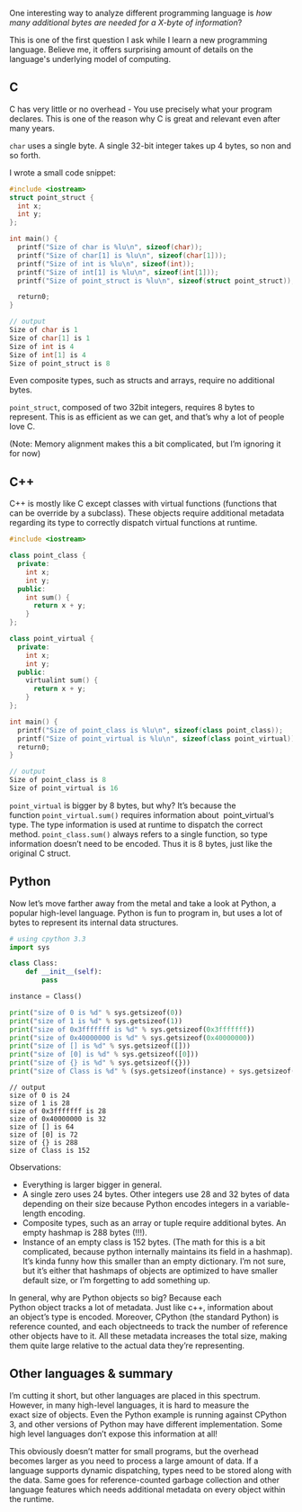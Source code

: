 One interesting way to analyze different programming language is _how many additional bytes are needed for a X-byte of information_?

This is one of the first question I ask while I learn a new programming language. Believe me, it offers surprising amount of details on the language's underlying model of computing.

## C

C has very little or no overhead - You use precisely what your program declares. This is one of the reason why C is great and relevant even after many years. 

`char` uses a single byte. A single 32-bit integer takes up 4 bytes, so non and so forth.

I wrote a small code snippet:

```C
#include <iostream>
struct point_struct {
  int x;
  int y;
};

int main() {
  printf("Size of char is %lu\n", sizeof(char));
  printf("Size of char[1] is %lu\n", sizeof(char[1]));
  printf("Size of int is %lu\n", sizeof(int));
  printf("Size of int[1] is %lu\n", sizeof(int[1]));
  printf("Size of point_struct is %lu\n", sizeof(struct point_struct));

  return0;
}

// output
Size of char is 1
Size of char[1] is 1
Size of int is 4
Size of int[1] is 4
Size of point_struct is 8
```

Even composite types, such as structs and arrays, require no additional bytes. 

`point_struct`, composed of two 32bit integers, requires 8 bytes to represent. This is as efficient as we can get, and that’s why a lot of people love C.

(Note: Memory alignment makes this a bit complicated, but I’m ignoring it for now)

## C++

C++ is mostly like C except classes with virtual functions (functions that can be override by a subclass). These objects require additional metadata regarding its type to correctly dispatch virtual functions at runtime.

```C++
#include <iostream>

class point_class {
  private:
    int x;
    int y;
  public:
    int sum() {
      return x + y;
    }
};

class point_virtual {
  private:
    int x;
    int y;
  public:
    virtualint sum() {
      return x + y;
    }
};

int main() {
  printf("Size of point_class is %lu\n", sizeof(class point_class));
  printf("Size of point_virtual is %lu\n", sizeof(class point_virtual));
  return0;
}

// output
Size of point_class is 8
Size of point_virtual is 16
```

`point_virtual` is bigger by 8 bytes, but why? It’s because the function `point_virtual.sum()` requires information about  
point_virtual‘s type. The type information is used at runtime to dispatch the correct method. `point_class.sum()` always refers to a single function, so type information doesn’t need to be encoded. Thus it is 8 bytes, just like the original C struct.

## Python

Now let’s move farther away from the metal and take a look at Python, a popular high-level language. Python is fun to program in, but uses a lot of bytes to represent its internal data structures.

```python
# using cpython 3.3
import sys

class Class:
    def __init__(self):
        pass

instance = Class()

print("size of 0 is %d" % sys.getsizeof(0))
print("size of 1 is %d" % sys.getsizeof(1))
print("size of 0x3fffffff is %d" % sys.getsizeof(0x3fffffff))
print("size of 0x40000000 is %d" % sys.getsizeof(0x40000000))
print("size of [] is %d" % sys.getsizeof([]))
print("size of [0] is %d" % sys.getsizeof([0]))
print("size of {} is %d" % sys.getsizeof({}))
print("size of Class is %d" % (sys.getsizeof(instance) + sys.getsizeof(instance.__dict__)))
```

```
// output
size of 0 is 24
size of 1 is 28
size of 0x3fffffff is 28
size of 0x40000000 is 32
size of [] is 64
size of [0] is 72
size of {} is 288
size of Class is 152
```

Observations:

- Everything is larger bigger in general.
- A single zero uses 24 bytes. Other integers use 28 and 32 bytes of data depending on their size because Python encodes integers in a variable-length encoding.
- Composite types, such as an array or tuple require additional bytes. An empty hashmap is 288 bytes (!!!).
- Instance of an empty class is 152 bytes. (The math for this is a bit complicated, because python internally maintains its field in a hashmap). It’s kinda funny how this smaller than an empty dictionary. I’m not sure, but it’s either that hashmaps of objects are optimized to have smaller default size, or I’m forgetting to add something up.

In general, why are Python objects so big? Because each Python object tracks a lot of metadata. Just like c++, information about an object’s type is encoded. Moreover, CPython (the standard Python) is reference counted, and each objectneeds to track the number of reference other objects have to it. All these metadata increases the total size, making them quite large relative to the actual data they’re representing.

## Other languages & summary

I’m cutting it short, but other languages are placed in this spectrum. However, in many high-level languages, it is hard to measure the exact size of objects. Even the Python example is running against CPython 3, and other versions of Python may have different implementation. Some high level languages don’t expose this information at all!

This obviously doesn’t matter for small programs, but the overhead becomes larger as you need to process a large amount of data. If a language supports dynamic dispatching, types need to be stored along with the data. Same goes for reference-counted garbage collection and other language features which needs additional metadata on every object within the runtime.
